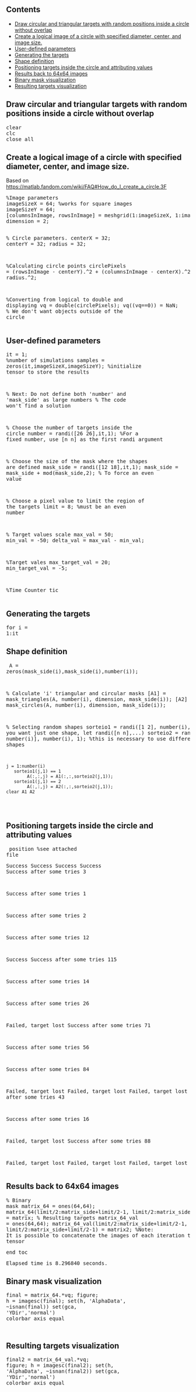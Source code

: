 
<!DOCTYPE html
  PUBLIC "-//W3C//DTD HTML 4.01 Transitional//EN">
<html><head>
      <meta http-equiv="Content-Type" content="text/html; charset=utf-8">
  </head><body><div class="content"><h2>Contents</h2><div><ul><li><a href="#1">Draw circular and triangular targets with random positions inside a circle without overlap</a></li><li><a href="#2">Create a logical image of a circle with specified diameter, center, and image size.</a></li><li><a href="#3">User-defined parameters</a></li><li><a href="#4">Generating the targets</a></li><li><a href="#6">Shape definition</a></li><li><a href="#7">Positioning targets inside the circle and attributing values</a></li><li><a href="#8">Results back to 64x64 images</a></li><li><a href="#10">Binary mask visualization</a></li><li><a href="#11">Resulting targets visualization</a></li></ul></div><h2 id="1">Draw circular and triangular targets with random positions inside a circle without overlap</h2><pre class="codeinput">clear
clc
close <span class="string">all</span>
</pre><h2 id="2">Create a logical image of a circle with specified diameter, center, and image size.</h2><p>Based on <a href="https://matlab.fandom.com/wiki/FAQ#How_do_I_create_a_circle.3F">https://matlab.fandom.com/wiki/FAQ#How_do_I_create_a_circle.3F</a></p><pre class="codeinput"><span class="comment">%Image parameters</span>
imageSizeX = 64; <span class="comment">%works for square images</span>
imageSizeY = 64;
[columnsInImage, rowsInImage] = meshgrid(1:imageSizeX, 1:imageSizeY);
dimension = 2;

<span class="comment">% Circle parameters.</span>
centerX = 32;
centerY = 32;
radius = 32;

<span class="comment">%Calculating circle points</span>
circlePixels = (rowsInImage - centerY).^2 + (columnsInImage - centerX).^2 &lt;= radius.^2;

<span class="comment">%Converting from logical to double and displaying</span>
vq = double(circlePixels);
vq((vq==0)) = NaN; <span class="comment">% We don't want objects outside of the circle</span>
</pre><h2 id="3">User-defined parameters</h2><pre class="codeinput">it = 1; <span class="comment">%number of simulations</span>
samples = zeros(it,imageSizeX,imageSizeY); <span class="comment">%initialize tensor to store the results</span>

<span class="comment">% Next: Do not define both 'number' and 'mask_side' as large numbers</span>
<span class="comment">% The code won't find a solution</span>

<span class="comment">% Choose the number of targets inside the circle</span>
number = randi([26 26],it,1); <span class="comment">%For a fixed number, use [n n] as the first randi argument</span>

<span class="comment">% Choose the size of the mask where the shapes are defined</span>
mask_side = randi([12 18],it,1);
mask_side = mask_side + mod(mask_side,2); <span class="comment">% To force an even value</span>

<span class="comment">% Choose a pixel value to limit the region of the targets</span>
limit = 8; <span class="comment">%must be an even number</span>

<span class="comment">% Target values scale</span>
max_val = 50;
min_val = -50;
delta_val = max_val - min_val;

<span class="comment">%Target vales</span>
max_target_val = 20;
min_target_val = -5;

%Time Counter
tic
</pre><h2 id="4">Generating the targets</h2><pre class="codeinput"><span class="keyword">for</span> i = 1:it
</pre><h2 id="6">Shape definition</h2><pre class="codeinput">    A = zeros(mask_side(i),mask_side(i),number(i));

% Calculate 'i' triangular and circular masks
       [A1] = mask_triangles(A, number(i), dimension, mask_side(i));
       [A2] = mask_circles(A, number(i), dimension, mask_side(i));

% Selecting random shapes
    sorteio1 = randi([1 2], number(i), 1); %if you want just one shape, let randi([n n],...)
    sorteio2 = randi([1 number(i)], number(i), 1); %this is necessary to use different shapes

    j = 1:number(i)
       sorteio1(j,1) == 1
            A(:,:,j) = A1(:,:,sorteio2(j,1));
       sorteio1(j,1) == 2
            A(:,:,j) = A2(:,:,sorteio2(j,1));
    clear A1 A2
</pre><h2 id="7">Positioning targets inside the circle and attributing values</h2><pre class="codeinput">  position %see attached file
</pre><pre class="codeoutput">Success
Success
Success
Success
Success after some tries
     3

Success after some tries
     1

Success after some tries
     2

Success after some tries
    12

Success
Success after some tries
   115

Success after some tries
    14

Success after some tries
    26

Failed, target lost
Success after some tries
    71

Success after some tries
    56

Success after some tries
    84

Failed, target lost
Failed, target lost
Failed, target lost
Success after some tries
    43

Success after some tries
    16

Failed, target lost
Success after some tries
    88

Failed, target lost
Failed, target lost
Failed, target lost
</pre><h2 id="8">Results back to 64x64 images</h2><pre class="codeinput"><span class="comment">% Binary mask</span>
matrix_64 = ones(64,64);
matrix_64(limit/2:matrix_side+limit/2-1, limit/2:matrix_side+limit/2-1) = matrix;
<span class="comment">% Resulting targets</span>
matrix_64_val = ones(64,64);
matrix_64_val(limit/2:matrix_side+limit/2-1, limit/2:matrix_side+limit/2-1) = matrix2;
<span class="comment">%Note: It is possible to concatenate the images of each iteration to a tensor</span>
</pre><pre class="codeinput"><span class="keyword">end</span>
toc
</pre><pre class="codeoutput">Elapsed time is 8.296840 seconds.
</pre><h2 id="10">Binary mask visualization</h2><pre class="codeinput">final = matrix_64.*vq;
figure;
h = imagesc(final);
set(h, <span class="string">'AlphaData'</span>, ~isnan(final))
set(gca, <span class="string">'YDir'</span>,<span class="string">'normal'</span>)
colorbar
axis <span class="string">equal</span>
</pre><img vspace="5" hspace="5" src="TIE_2D_dataset_denoiser_clean_01.png" alt=""> <h2 id="11">Resulting targets visualization</h2><pre class="codeinput">final2 = matrix_64_val.*vq;
figure;
h = imagesc(final2);
set(h, <span class="string">'AlphaData'</span>, ~isnan(final2))
set(gca, <span class="string">'YDir'</span>,<span class="string">'normal'</span>)
colorbar
axis <span class="string">equal</span>
</pre><img vspace="5" hspace="5" src="TIE_2D_dataset_denoiser_clean_02.png" alt=""> <p class="footer"><br></body></html>
